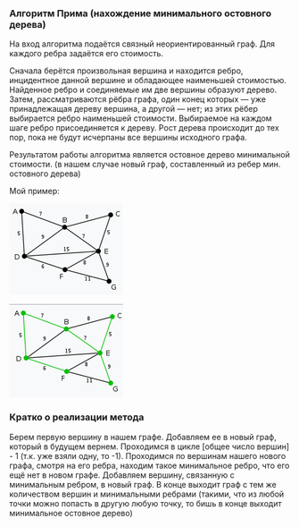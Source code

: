 ### Алгоритм Прима (нахождение минимального остовного дерева)

На вход алгоритма подаётся связный неориентированный граф. Для каждого ребра задаётся его стоимость.

Сначала берётся произвольная вершина и находится ребро, инцидентное данной вершине и обладающее наименьшей стоимостью. Найденное ребро и соединяемые им две вершины образуют дерево. Затем, рассматриваются рёбра графа, один конец которых — уже принадлежащая дереву вершина, а другой — нет; из этих рёбер выбирается ребро наименьшей стоимости. Выбираемое на каждом шаге ребро присоединяется к дереву. Рост дерева происходит до тех пор, пока не будут исчерпаны все вершины исходного графа.

Результатом работы алгоритма является остовное дерево минимальной стоимости. (в нашем случае новый граф, составленный из ребер мин. остовного дерева)

Мой пример:

![alt text](1.png "Начальный граф")

![alt text](2.png "Мин. остовное дерево (подсвечено зеленым)")

### Кратко о реализации метода
Берем первую вершину в нашем графе. Добавляем ее в новый граф, который в будущем вернем. Проходимся в цикле [общее число вершин] - 1 (т.к. уже взяли одну, то -1).
Проходимся по вершинам нашего нового графа, смотря на его ребра, находим такое минимальное ребро, что его ещё нет в новом графе.
Добавляем вершину, связанную с минимальным ребром, в новый граф.
В конце выходит граф с тем же количеством вершин и минимальными ребрами (такими, что из любой точки можно попасть в другую любую точку, то бишь в конце выходит минимальное остовное дерево)
